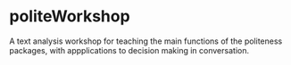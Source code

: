 # politeWorkshop

A text analysis workshop for teaching the main functions of the politeness packages, with appplications to decision making in conversation.
